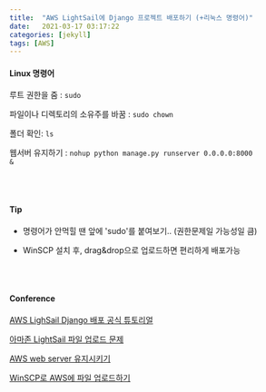 ```yaml
---
title:  "AWS LightSail에 Django 프로젝트 배포하기 (+리눅스 명령어)"
date:   2021-03-17 03:17:22
categories: [jekyll]
tags: [AWS]
---
```



#### Linux 명령어  


루트 권한을 줌 : <code>sudo </code> <br/>

파일이나 디렉토리의 소유주를 바꿈 : <code>sudo chown</code> <br/>

폴더 확인: <code>ls</code> <br/>

웹서버 유지하기 : <code>nohup python manage.py runserver 0.0.0.0:8000 &</code> <br/>

<br/>
<br/>


#### Tip  


* 명령어가 안먹힐 땐 앞에 'sudo'를 붙여보기.. (권한문제일 가능성일 큼)

* WinSCP 설치 후,  drag&drop으로 업로드하면 편리하게 배포가능  


<br/>
<br/>

#### Conference  
 

[AWS LighSail Django 배포 공식 튜토리얼](https://aws.amazon.com/ko/getting-started/hands-on/deploy-python-application/) <br/>

[아마존 LightSail 파일 업로드 문제](https://darkstart.tistory.com/17) <br/>

[AWS web server 유지시키기](https://paphopu.tistory.com/entry/AWS%EC%97%90%EC%84%9C-SSH-protocol%EC%9D%B4-%EC%A2%85%EB%A3%8C%EB%90%98%EB%8F%84-web-service%EB%A5%BC-%EC%9C%A0%EC%A7%80%EC%8B%9C%ED%82%A4%EB%8A%94-%EB%B2%95-nohup) <br/>

[WinSCP로 AWS에 파일 업로드하기](https://pjs21s.github.io/Winscp/) <br/><br/>




